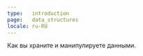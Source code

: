 ```yaml
---
type:   introduction
page:   data_structures
locale: ru-RU
---
```


Как вы храните и манипулируете данными.
